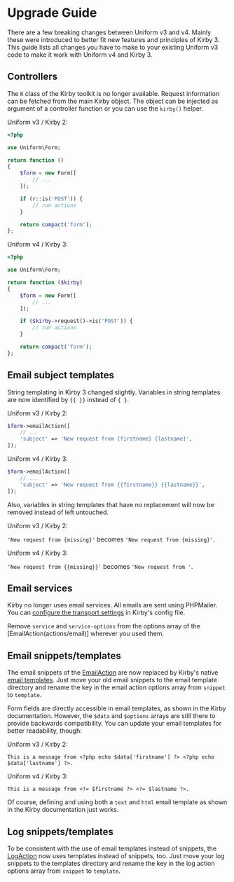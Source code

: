 # Upgrade Guide

There are a few breaking changes between Uniform v3 and v4. Mainly these were introduced to better fit new features and principles of Kirby 3. This guide lists all changes you have to make to your existing Uniform v3 code to make it work with Uniform v4 and Kirby 3.

## Controllers

The `R` class of the Kirby toolkit is no longer available. Request information can be fetched from the main Kirby object. The object can be injected as argument of a controller function or you can use the `kirby()` helper.

Uniform v3 / Kirby 2:

```php
<?php

use Uniform\Form;

return function ()
{
    $form = new Form([
        // ...
    ]);

    if (r::is('POST')) {
        // run actions
    }

    return compact('form');
};
```

Uniform v4 / Kirby 3:

```php
<?php

use Uniform\Form;

return function ($kirby)
{
    $form = new Form([
        // ...
    ]);

    if ($kirby->request()->is('POST')) {
        // run actions
    }

    return compact('form');
};
```

## Email subject templates

String templating in Kirby 3 changed slightly. Variables in string templates are now identified by `{{ }}` instead of `{ }`.

Uniform v3 / Kirby 2:

```php
$form->emailAction([
    // ...
    'subject' => 'New request from {firstname} {lastname}',
]);
```

Uniform v4 / Kirby 3:

```php
$form->emailAction([
    // ...
    'subject' => 'New request from {{firstname}} {{lastname}}',
]);
```

Also, variables in string templates that have no replacement will now be removed instead of left untouched.

Uniform v3 / Kirby 2:

`'New request from {missing}'` becomes `'New request from {missing}'`.

Uniform v4 / Kirby 3:

`'New request from {{missing}}'` becomes `'New request from '`.

## Email services

Kirby no longer uses email services. All emails are sent using PHPMailer. You can [configure the transport settings](https://nnnnext.getkirby.com/docs/guide/emails#transport-configuration) in Kirby's config file.

Remove `service` and `service-options` from the options array of the [EmailAction(actions/email)] wherever you used them.

## Email snippets/templates

The email snippets of the [EmailAction](actions/email) are now replaced by Kirby's native [email templates](https://nnnnext.getkirby.com/docs/guide/emails#plain-text). Just move your old email snippets to the email template directory and rename the key in the email action options array from `snippet` to `template`.

Form fields are directly accessible in email templates, as shown in the Kirby documentation. However, the `$data` and `$options` arrays are still there to provide backwards compatibility. You can update your email templates for better readability, though:

Uniform v3 / Kirby 2:

```html+php
This is a message from <?php echo $data['firstname'] ?> <?php echo $data['lastname'] ?>.
```

Uniform v4 / Kirby 3:

```html+php
This is a message from <?= $firstname ?> <?= $lastname ?>.
```

Of course, defining and using both a `text` and `html` email template as shown in the Kirby documentation just works.

## Log snippets/templates

To be consistent with the use of email templates instead of snippets, the [LogAction](actions/log) now uses templates instead of snippets, too. Just move your log snippets to the templates directory and rename the key in the log action options array from `snippet` to `template`.
